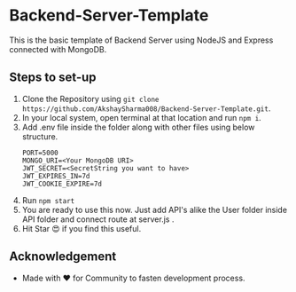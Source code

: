 # Backend-Server-Template
This is the basic template of Backend Server using NodeJS and Express connected with MongoDB. 

## Steps to set-up
1. Clone the Repository using ``` git clone https://github.com/AkshaySharma008/Backend-Server-Template.git ```.
2. In your local system, open terminal at that location and run ``` npm i ```.
3. Add .env file inside the folder along with other files using below structure.
    ```
    PORT=5000
    MONGO_URI=<Your MongoDB URI>
    JWT_SECRET=<SecretString you want to have>
    JWT_EXPIRES_IN=7d
    JWT_COOKIE_EXPIRE=7d

    ```
4. Run ``` npm start ```
5. You are ready to use this now. Just add API's alike the User folder inside API folder and connect route at server.js .
6. Hit Star 😍 if you find this useful.

 ## Acknowledgement

* Made with &#9829; for Community to fasten development process.
